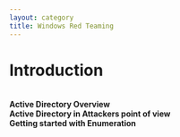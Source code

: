 ```yaml
---
layout: category
title: Windows Red Teaming
---
```

<h1><b>Introduction</b></h1><br>
<b>Active Directory Overview <br>
<b> Active Directory in Attackers point of view <br>
<b> Getting started with Enumeration 
<b>  

